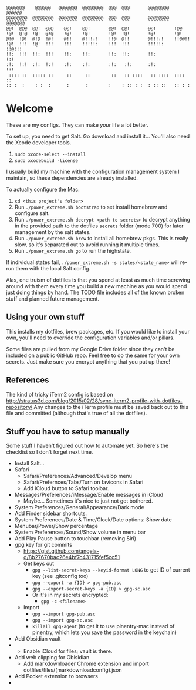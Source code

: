 ```
@@@@@@@    @@@@@@   @@@@@@@  @@@@@@@@  @@@  @@@       @@@@@@@@   @@@@@@   
@@@@@@@@  @@@@@@@@  @@@@@@@  @@@@@@@@  @@@  @@@       @@@@@@@@  @@@@@@@   
@@!  @@@  @@!  @@@    @@!    @@!       @@!  @@!       @@!       !@@       
!@!  @!@  !@!  @!@    !@!    !@!       !@!  !@!       !@!       !@!       
@!@  !@!  @!@  !@!    @!!    @!!!:!    !!@  @!!       @!!!:!    !!@@!!    
!@!  !!!  !@!  !!!    !!!    !!!!!:    !!!  !!!       !!!!!:     !!@!!!   
!!:  !!!  !!:  !!!    !!:    !!:       !!:  !!:       !!:            !:!  
:!:  !:!  :!:  !:!    :!:    :!:       :!:   :!:      :!:           !:!   
 :::: ::  ::::: ::     ::     ::        ::   :: ::::   :: ::::  :::: ::   
:: :  :    : :  :      :      :        :    : :: : :  : :: ::   :: : :    
```                                                                          
# Welcome

These are my configs. They can make *your* life a lot better.

To set up, you need to get Salt. Go download and install it...
You'll also need the Xcode developer tools.
1. `sudo xcode-select --install`
1. `sudo xcodebuild -license`

I usually build my machine with the configuration management system I maintain,
so these dependencies are already installed.

To actually configure the Mac:
1. `cd <this project's folder>`
1. Run `./power_extreme.sh bootstrap` to set install homebrew and configure salt.
1. Run `./power_extreme.sh decrypt <path to secrets>` to decrypt anything in the provided path to the dotfiles `secrets` folder (mode 700) for later management by the salt states.
1. Run `./power_extreme.sh brew` to install all homebrew pkgs. This is really slow, so it's separated out to avoid running it multiple times.
1. Run `./power_extreme.sh go` to run the highstate.

If individual states fail, `./power_extreme.sh -s states/<state_name>` will re-run them with the local Salt config.

Alas, one truism of dotfiles is that you spend at least as much time screwing
around with them every time you build a new machine as you would spend just
doing things by hand. The TODO file includes all of the known broken stuff and
planned future management.

## Using your own stuff
This installs my dotfiles, brew packages, etc. If you would like to install
your own, you'll need to override the configuration variables and/or pillars.

Some files are pulled from my Google Drive folder since they can't be included on a
public GitHub repo. Feel free to do the same for your own secrets. Just make
sure you encrypt anything that you put up there!

## References
The kind of tricky iTerm2 config is based on
http://stratus3d.com/blog/2015/02/28/sync-iterm2-profile-with-dotfiles-repository/
Any changes to the iTerm profile must be saved back out to this file and
committed (although that's true of all the dotfiles).

## Stuff you have to setup manually
Some stuff I haven't figured out how to automate yet. So here's the checklist
so I don't forget next time.
- Install Salt...
- Safari
	- Safari/Preferences/Advanced/Develop menu
	- Safari/Prefernces/Tabs/Turn on favicons in Safari
	- Add iCloud button to Safari toolbar.
- Messages/Preferences/iMessage/Enable messages in iCloud
	- Maybe... Sometimes it's nice to just not get bothered.
- System Preferences/General/Appearance/Dark mode
- Add Finder sidebar shortcuts.
- System Preferences/Date & Time/Clock/Date options: Show date
- Menubar/Power/Show percentage
- System Preferences/Sound/Show volume in menu bar
- Add Play Pause button to touchbar (removing Siri)
- gpg key for git commits
	- https://gist.github.com/angela-d/8b27670bac26e4bf7c431715fef5cc51
	- Get keys out
		- `gpg --list-secret-keys --keyid-format LONG` to get ID of current key (see .gitconfig too)
		- `gpg --export -a {ID} > gpg-pub.asc`
		- `gpg --export-secret-keys -a {ID} > gpg-sc.asc`
		- Or it's in my secrets encrypted:
			- `gpg -c <filename>`
	- Import
		- `gpg --import gpg-pub.asc`
		- `gpg --import gpg-sc.asc`
		- `killall gpg-agent` (to get it to use pinentry-mac instead of pinentry, which lets you save the password in the keychain)
- Add Obsidian vault
-	- Enable iCloud for files; vault is there.
- Add web clipping for Obisidian
	- Add markdownloader Chrome extension and import dotfiles/files/(markdownloadconfig).json
- Add Pocket extension to browsers
- 
